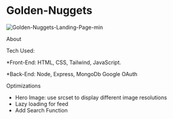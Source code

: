 # Golden-Nuggets

![Golden-Nuggets-Landing-Page-min](https://user-images.githubusercontent.com/86321333/193850686-31c80a81-b1d0-4f7b-b7e2-d390516315fe.png)

About


Tech Used:

*Front-End:
HTML, CSS, Tailwind, JavaScript.

*Back-End:
Node, Express, MongoDb Google OAuth

Optimizations
* Hero Image: use srcset to display different image resolutions
* Lazy loading for feed
* Add Search Function
